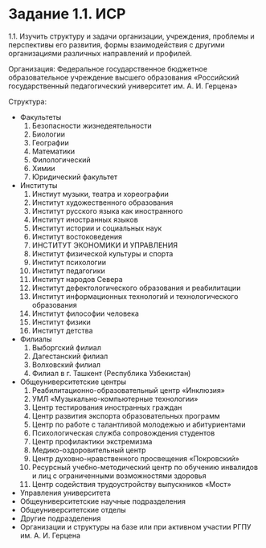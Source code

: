 # Задание 1.1. ИСР

1.1. Изучить структуру и задачи организации, учреждения, проблемы и перспективы его развития, формы взаимодействия с другими организациями различных направлений и профилей.

Организация: Федеральное государственное бюджетное образовательное учреждение высшего образования «Российский государственный педагогический университет им. А. И. Герцена»

Структура: 
 
  - Факультеты
    1. Безопасности жизнедеятельности
    2. Биологии
    3. Географии
    4. Математики
    5. Филологический
    6. Химии
    7. Юридический факультет
  - Институты
    1. Инстиут музыки, театра и хореографии
    2. Институт художественного образования
    3. Институт русского языка как иностранного
    4. Институт иностранных языков
    5. Институт истории и социальных наук
    6. Институт востоковедения
    7. ИНСТИТУТ ЭКОНОМИКИ И УПРАВЛЕНИЯ
    8. Институт физической культуры и спорта
    9. Институт психологии
    10. Институт педагогики
    11. Институт народов Севера
    12. Институт дефектологического образования и реабилитации
    13. Институт информационных технологий и технологического образования
    14. Институт философии человека
    15. Институт физики
    16. Институт детства
  - Филиалы
    1. Выборгский филиал
    2. Дагестанский филиал
    3. Волховский филиал
    4. Филиал в г. Ташкент (Республика Узбекистан)
  - Общеуниверситетские центры
    1. Реабилитационно-образовательный центр «Инклюзия»
    2. УМЛ «Музыкально-компьютерные технологии»
    3. Центр тестирования иностранных граждан
    4. Центр развития экспорта образовательных программ
    5. Центр по работе с талантливой молодежью и абитуриентами
    6. Психологическая служба сопровождения студентов
    7. Центр профилактики экстремизма
    8. Медико-оздоровительный центр
    9. Центр духовно-нравственного просвещения «Покровский»
    10. Ресурсный учебно-методический центр по обучению инвалидов и лиц с ограниченными возможностями здоровья
    11. Центр содействия трудоустройству выпускников «Мост»
  - Управления университета
  - Общеуниверситетские научные подразделения
  - Общеуниверситетские отделы
  - Другие подразделения
  - Организации и структуры на базе или при активном участии РГПУ им. А. И. Герцена
